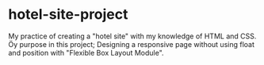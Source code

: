 # hotel-site-project
My practice of creating a "hotel site" with my knowledge of HTML and CSS.
Öy purpose in this project; Designing a responsive page without using float and position with "Flexible Box Layout Module".
